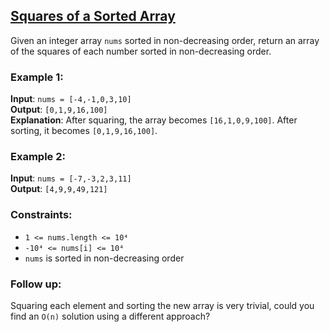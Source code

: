 ## [Squares of a Sorted Array](https://leetcode.com/problems/squares-of-a-sorted-array/)

Given an integer array `nums` sorted in non-decreasing order, return an array of the squares of each number sorted in non-decreasing order.

### Example 1:

**Input**: `nums = [-4,-1,0,3,10]`<br />
**Output**: `[0,1,9,16,100]`<br />
**Explanation**: After squaring, the array becomes `[16,1,0,9,100]`. After sorting, it becomes `[0,1,9,16,100]`.

### Example 2:

**Input**: `nums = [-7,-3,2,3,11]`<br />
**Output**: `[4,9,9,49,121]`

### Constraints:

* `1 <= nums.length <= 10⁴`
* `-10⁴ <= nums[i] <= 10⁴`
* `nums` is sorted in non-decreasing order

### Follow up:

Squaring each element and sorting the new array is very trivial, could you find an `O(n)` solution using a different approach?